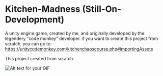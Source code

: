 # Kitchen-Madness (Still-On-Development)
A unity engine game, created by me, and originally developed by the legendery "code monkey" developer.
if you want to create this project from scratch, you can go to: https://unitycodemonkey.com/kitchenchaoscourse.php#importingAssets

This project created from scratch.

![Alt text for your GIF](https://github.com/matbuha/Kitchen-Madness/blob/main/Assets/_Assets/Animations/ShortVid.gif)
